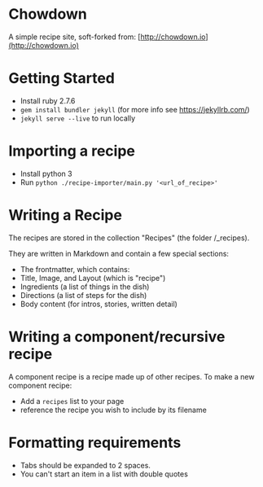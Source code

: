 # Chowdown

A simple recipe site, soft-forked from: [http://chowdown.io](http://chowdown.io)

# Getting Started

- Install ruby 2.7.6
- `gem install bundler jekyll` (for more info see https://jekyllrb.com/)
- `jekyll serve --live` to run locally

# Importing a recipe
- Install python 3
- Run `python ./recipe-importer/main.py '<url_of_recipe>'`
# Writing a Recipe

The recipes are stored in the collection "Recipes" (the folder /_recipes).

They are written in Markdown and contain a few special sections:

- The frontmatter, which contains:
 - Title, Image, and Layout (which is "recipe")
 - Ingredients (a list of things in the dish)
 - Directions (a list of steps for the dish)
- Body content (for intros, stories, written detail)

# Writing a component/recursive recipe

A component recipe is a recipe made up of other recipes. To make a new component recipe:

- Add a `recipes` list to your page
- reference the recipe you wish to include by its filename

# Formatting requirements
- Tabs should be expanded to 2 spaces.
- You can't start an item in a list with double quotes